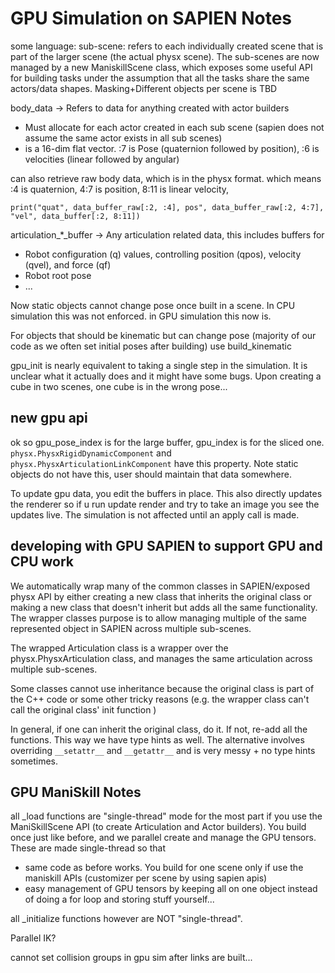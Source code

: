 # GPU Simulation on SAPIEN Notes

some language:
sub-scene: refers to each individually created scene that is part of the larger scene (the actual physx scene). The sub-scenes
are now managed by a new ManiskillScene class, which exposes some useful API for building tasks under the assumption that all the tasks share the same actors/data shapes. Masking+Different objects per scene is TBD


body_data -> Refers to data for anything created with actor builders
- Must allocate for each actor created in each sub scene (sapien does not assume the same actor exists in all sub scenes)
- is a 16-dim flat vector. :7 is Pose (quaternion followed by position), :6 is velocities (linear followed by angular)

can also retrieve raw body data, which is in the physx format. which means :4 is quaternion, 4:7 is position, 8:11 is linear velocity, 

```
print("quat", data_buffer_raw[:2, :4], pos", data_buffer_raw[:2, 4:7], "vel", data_buffer[:2, 8:11])
```

articulation_*_buffer -> Any articulation related data, this includes buffers for
- Robot configuration (q) values, controlling position (qpos), velocity (qvel), and force (qf)
- Robot root pose
- ...

Now static objects cannot change pose once built in a scene. In CPU simulation this was not enforced. in GPU simulation this now is. 

For objects that should be kinematic but can change pose (majority of our code as we often set initial poses after building) use build_kinematic


gpu_init is nearly equivalent to taking a single step in the simulation. It is unclear what it actually does and it might have some bugs. Upon creating a cube in two scenes, one cube is in the wrong pose...

## new gpu api

ok so gpu_pose_index is for the large buffer, gpu_index is for the sliced one. `physx.PhysxRigidDynamicComponent` and `physx.PhysxArticulationLinkComponent` have this property. Note static objects do not have this, user should maintain that data somewhere.

To update gpu data, you edit the buffers in place. This also directly updates the renderer so if u run update render and try to take an image you see the updates live. The simulation is not affected until an apply call is made.


## developing with GPU SAPIEN to support GPU and CPU work
We automatically wrap many of the common classes in SAPIEN/exposed physx API by either creating a new class that inherits the original class or making a new class that doesn't inherit but adds all the same functionality. The wrapper classes purpose is to allow managing multiple of the same represented object in SAPIEN across multiple sub-scenes. 

The wrapped Articulation class is a wrapper over the physx.PhysxArticulation class, and manages the same articulation across multiple sub-scenes. 

Some classes cannot use inheritance because the original class is part of the C++ code or some other tricky reasons (e.g. the wrapper class can't call the original class' init function )


In general, if one can inherit the original class, do it. If not, re-add all the functions. This way we have type hints as well. The alternative involves overriding `__setattr__` and `__getattr__` and is very messy + no type hints sometimes.

## GPU ManiSkill Notes

all _load functions are "single-thread" mode for the most part if you use the ManiSkillScene API (to create Articulation and Actor builders). You build once just like before, and we parallel create and manage the GPU tensors. These are made single-thread so that
- same code as before works. You build for one scene only if use the maniskill APIs (customizer per scene by using sapien apis)
- easy management of GPU tensors by keeping all on one object instead of doing a for loop and storing stuff yourself...

all _initialize functions however are NOT "single-thread".


Parallel IK?

cannot set collision groups in gpu sim after links are built...